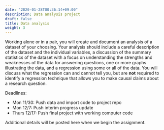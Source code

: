 ```yaml
---
date: "2020-01-28T00:36:14+09:00"
description: Data analysis project
draft: false
title: Data analysis
weight: 3
---
```


Working alone or in a pair, you will create and document an analysis of a dataset of your choosing. Your analysis should include a careful description of the dataset and the individual variables, a discussion of the summary statistics of the dataset with a focus on understanding the strengths and weaknesses of the data for answering questions, one or more graphs illustrating the data, and a regression using some or all of the data. You will discuss what the regression can and cannot tell you, but are **not** required to identify a regression technique that allows you to make causal claims about a research question.

Deadlines:
- Mon 11/30: Push data and import code to project repo
- Mon 12/7: Push interim progress update
- Thurs 12/17: Push final project with working computer code

Additional details will be posted here when we begin the assignment.